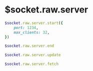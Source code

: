 # $socket.raw.server

```ruby
$socket.raw.server.start({
    port: 1234,
    max_clients: 32,
})
```

```ruby
$socket.raw.server.end
```

```ruby
$socket.raw.server.update
```

```ruby
$socket.raw.server.fetch
```